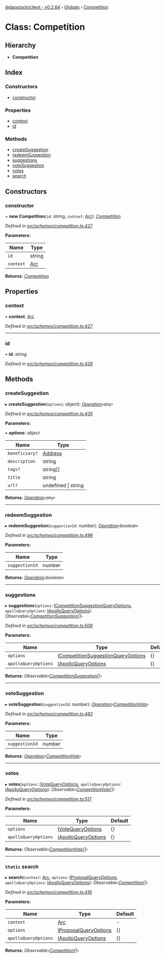 [@daostack/client - v0.2.64](../README.md) › [Globals](../globals.md) › [Competition](competition.md)

# Class: Competition

## Hierarchy

* **Competition**

## Index

### Constructors

* [constructor](competition.md#constructor)

### Properties

* [context](competition.md#context)
* [id](competition.md#id)

### Methods

* [createSuggestion](competition.md#createsuggestion)
* [redeemSuggestion](competition.md#redeemsuggestion)
* [suggestions](competition.md#suggestions)
* [voteSuggestion](competition.md#votesuggestion)
* [votes](competition.md#votes)
* [search](competition.md#static-search)

## Constructors

###  constructor

\+ **new Competition**(`id`: string, `context`: [Arc](arc.md)): *[Competition](competition.md)*

*Defined in [src/schemes/competition.ts:427](https://github.com/daostack/client/blob/b547acc/src/schemes/competition.ts#L427)*

**Parameters:**

Name | Type |
------ | ------ |
`id` | string |
`context` | [Arc](arc.md) |

**Returns:** *[Competition](competition.md)*

## Properties

###  context

• **context**: *[Arc](arc.md)*

*Defined in [src/schemes/competition.ts:427](https://github.com/daostack/client/blob/b547acc/src/schemes/competition.ts#L427)*

___

###  id

• **id**: *string*

*Defined in [src/schemes/competition.ts:426](https://github.com/daostack/client/blob/b547acc/src/schemes/competition.ts#L426)*

## Methods

###  createSuggestion

▸ **createSuggestion**(`options`: object): *[Operation](../globals.md#operation)‹any›*

*Defined in [src/schemes/competition.ts:435](https://github.com/daostack/client/blob/b547acc/src/schemes/competition.ts#L435)*

**Parameters:**

▪ **options**: *object*

Name | Type |
------ | ------ |
`beneficiary?` | [Address](../globals.md#address) |
`description` | string |
`tags?` | string[] |
`title` | string |
`url?` | undefined &#124; string |

**Returns:** *[Operation](../globals.md#operation)‹any›*

___

###  redeemSuggestion

▸ **redeemSuggestion**(`suggestionId`: number): *[Operation](../globals.md#operation)‹boolean›*

*Defined in [src/schemes/competition.ts:496](https://github.com/daostack/client/blob/b547acc/src/schemes/competition.ts#L496)*

**Parameters:**

Name | Type |
------ | ------ |
`suggestionId` | number |

**Returns:** *[Operation](../globals.md#operation)‹boolean›*

___

###  suggestions

▸ **suggestions**(`options`: [ICompetitionSuggestionQueryOptions](../interfaces/icompetitionsuggestionqueryoptions.md), `apolloQueryOptions`: [IApolloQueryOptions](../interfaces/iapolloqueryoptions.md)): *Observable‹[CompetitionSuggestion](competitionsuggestion.md)[]›*

*Defined in [src/schemes/competition.ts:508](https://github.com/daostack/client/blob/b547acc/src/schemes/competition.ts#L508)*

**Parameters:**

Name | Type | Default |
------ | ------ | ------ |
`options` | [ICompetitionSuggestionQueryOptions](../interfaces/icompetitionsuggestionqueryoptions.md) |  {} |
`apolloQueryOptions` | [IApolloQueryOptions](../interfaces/iapolloqueryoptions.md) |  {} |

**Returns:** *Observable‹[CompetitionSuggestion](competitionsuggestion.md)[]›*

___

###  voteSuggestion

▸ **voteSuggestion**(`suggestionId`: number): *[Operation](../globals.md#operation)‹[CompetitionVote](competitionvote.md)›*

*Defined in [src/schemes/competition.ts:482](https://github.com/daostack/client/blob/b547acc/src/schemes/competition.ts#L482)*

**Parameters:**

Name | Type |
------ | ------ |
`suggestionId` | number |

**Returns:** *[Operation](../globals.md#operation)‹[CompetitionVote](competitionvote.md)›*

___

###  votes

▸ **votes**(`options`: [IVoteQueryOptions](../interfaces/ivotequeryoptions.md), `apolloQueryOptions`: [IApolloQueryOptions](../interfaces/iapolloqueryoptions.md)): *Observable‹[CompetitionVote](competitionvote.md)[]›*

*Defined in [src/schemes/competition.ts:517](https://github.com/daostack/client/blob/b547acc/src/schemes/competition.ts#L517)*

**Parameters:**

Name | Type | Default |
------ | ------ | ------ |
`options` | [IVoteQueryOptions](../interfaces/ivotequeryoptions.md) |  {} |
`apolloQueryOptions` | [IApolloQueryOptions](../interfaces/iapolloqueryoptions.md) |  {} |

**Returns:** *Observable‹[CompetitionVote](competitionvote.md)[]›*

___

### `Static` search

▸ **search**(`context`: [Arc](arc.md), `options`: [IProposalQueryOptions](../interfaces/iproposalqueryoptions.md), `apolloQueryOptions`: [IApolloQueryOptions](../interfaces/iapolloqueryoptions.md)): *Observable‹[Competition](competition.md)[]›*

*Defined in [src/schemes/competition.ts:416](https://github.com/daostack/client/blob/b547acc/src/schemes/competition.ts#L416)*

**Parameters:**

Name | Type | Default |
------ | ------ | ------ |
`context` | [Arc](arc.md) | - |
`options` | [IProposalQueryOptions](../interfaces/iproposalqueryoptions.md) |  {} |
`apolloQueryOptions` | [IApolloQueryOptions](../interfaces/iapolloqueryoptions.md) |  {} |

**Returns:** *Observable‹[Competition](competition.md)[]›*
